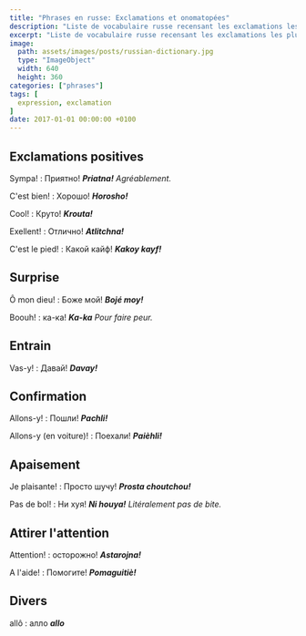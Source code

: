 ```yaml
---
title: "Phrases en russe: Exclamations et onomatopées"
description: "Liste de vocabulaire russe recensant les exclamations les plus courantes."
excerpt: "Liste de vocabulaire russe recensant les exclamations les plus courantes."
image:
  path: assets/images/posts/russian-dictionary.jpg
  type: "ImageObject"
  width: 640
  height: 360
categories: ["phrases"]
tags: [
  expression, exclamation
]
date: 2017-01-01 00:00:00 +0100
---
```


## Exclamations positives

Sympa!
: Приятно!
*__Priatna!__ Agréablement.*

C'est bien!
: Хорошо!
*__Horosho!__*

Cool!
: Круто!
*__Krouta!__*

Exellent!
: Отлично!
*__Atlitchna!__*

C'est le pied!
: Какой кайф!
*__Kakoy kayf!__*


## Surprise

Ô mon dieu!
: Боже мой!
*__Bojé moy!__*

Boouh!
: ка-ка!
*__Ka-ka__ Pour faire peur.*


## Entrain

Vas-y!
: Давай!
*__Davay!__*


## Confirmation

Allons-y!
: Пошли!
*__Pachli!__*

Allons-y (en voiture)!
: Поехали!
*__Paièhli!__*


## Apaisement

Je plaisante!
: Просто шучу!
*__Prosta choutchou!__*

Pas de bol!
: Ни хуя!
*__Ni houya!__ Litéralement pas de bite.*


## Attirer l'attention

Attention!
: осторожно!
*__Astarojna!__*

A l'aide!
: Помогите!
*__Pomaguitiè!__*


## Divers

allô
: алло
*__allo__*
